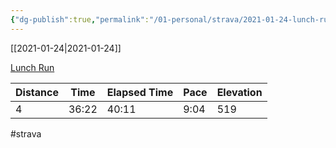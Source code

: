 ```yaml
---
{"dg-publish":true,"permalink":"/01-personal/strava/2021-01-24-lunch-run/"}
---
```



[[2021-01-24\|2021-01-24]]

[Lunch Run](https://www.strava.com/activities/4676166497)

| Distance | Time  | Elapsed Time | Pace | Elevation |
| -------- | ----- | ------------ | ---- | --------- |
| 4        | 36:22 | 40:11        | 9:04 | 519       |




#strava
